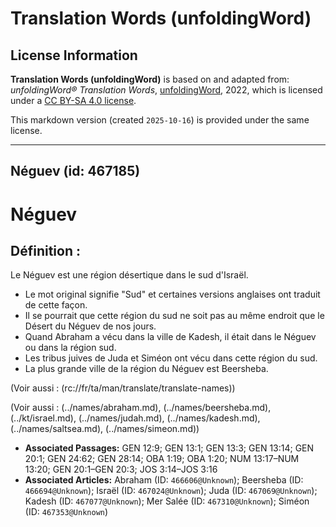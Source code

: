 # Translation Words (unfoldingWord)

## License Information

**Translation Words (unfoldingWord)** is based on and adapted from: _unfoldingWord® Translation Words_, [unfoldingWord](https://unfoldingword.org/utw), 2022, which is licensed under a [CC BY-SA 4.0 license](https://creativecommons.org/licenses/by-sa/4.0/legalcode.en).

This markdown version (created `2025-10-16`) is provided under the same license.



--------------------------------

## Néguev (id: 467185)

Néguev
======

Définition :
------------

Le Néguev est une région désertique dans le sud d'Israël.

* Le mot original signifie "Sud" et certaines versions anglaises ont traduit de cette façon.
* Il se pourrait que cette région du sud ne soit pas au même endroit que le Désert du Néguev de nos jours.
* Quand Abraham a vécu dans la ville de Kadesh, il était dans le Néguev ou dans la région sud.
* Les tribus juives de Juda et Siméon ont vécu dans cette région du sud.
* La plus grande ville de la région du Néguev est Beersheba.

(Voir aussi : (rc://fr/ta/man/translate/translate\-names))

(Voir aussi : (../names/abraham.md), (../names/beersheba.md), (../kt/israel.md), (../names/judah.md), (../names/kadesh.md), (../names/saltsea.md), (../names/simeon.md))

* **Associated Passages:** GEN 12:9; GEN 13:1; GEN 13:3; GEN 13:14; GEN 20:1; GEN 24:62; GEN 28:14; OBA 1:19; OBA 1:20; NUM 13:17–NUM 13:20; GEN 20:1–GEN 20:3; JOS 3:14–JOS 3:16
* **Associated Articles:** Abraham (ID: `466606@Unknown`); Beersheba (ID: `466694@Unknown`); Israël (ID: `467024@Unknown`); Juda (ID: `467069@Unknown`); Kadesh (ID: `467077@Unknown`); Mer Salée (ID: `467310@Unknown`); Siméon (ID: `467353@Unknown`)

